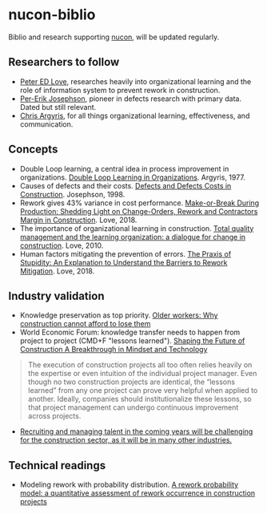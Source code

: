 # nucon-biblio

Biblio and research supporting [nucon](www.nucon.io), will be updated regularly.

## Researchers to follow

- [Peter ED Love](https://scholar.google.com.sg/citations?hl=en&user=7Eszm_8AAAAJ&view_op=list_works), researches heavily into organizational learning and the role of information system to prevent rework in construction.
- [Per-Erik Josephson](https://scholar.google.com/citations?user=dSsdb0QAAAAJ&hl=en), pioneer in defects research with primary data. Dated but still relevant.
- [Chris Argyris](https://hbr.org/search?term=chris%20argyris), for all things organizational learning, effectiveness, and communication. 

## Concepts

- Double Loop learning, a central idea in process improvement in organizations. [Double Loop Learning in Organizations](https://hbr.org/1977/09/double-loop-learning-in-organizations). Argyris, 1977.
- Causes of defects and their costs. [Defects and Defects Costs in Construction](http://publications.lib.chalmers.se/records/fulltext/201455/local_201455.pdf). Josephson, 1998.
- Rework gives 43% variance in cost performance. [Make-or-Break During Production: Shedding Light on Change-Orders, Rework and Contractors Margin in Construction](https://www.researchgate.net/profile/Peter_Love2/publication/328138314_Make-or-Break_During_Production_Shedding_Light_on_Change-Orders_Rework_and_Contractors_Margin_in_Construction/links/5bbc09e7299bf1049b75e10b/Make-or-Break-During-Production-Shedding-Light-on-Change-Orders-Rework-and-Contractors-Margin-in-Construction.pdf). Love, 2018.
- The importance of organizational learning in construction. [Total quality management and the learning organization: a dialogue for change in construction](sci-hub.tw/10.1080/014461900370681). Love, 2010.
- Human factors mitigating the prevention of errors. [The Praxis of Stupidity: An Explanation to Understand the Barriers to Rework Mitigation](https://www.researchgate.net/profile/Peter_Love2/publication/327160130_The_Praxis_of_Stupidity_An_Explanation_to_Understand_the_Barriers_Mitigating_Rework_in_Construction/links/5b7d5e56a6fdcc5f8b5bbf03/The-Praxis-of-Stupidity-An-Explanation-to-Understand-the-Barriers-Mitigating-Rework-in-Construction.pdf). Love, 2018.

## Industry validation

- Knowledge preservation as top priority. [Older workers: Why construction cannot afford to lose them](https://www.constructionnews.co.uk/analysis/expert-opinion/older-workers-why-construction-cannot-afford-to-lose-them/10036900.article?utm_source=dlvr.it&utm_medium=twitter)
- World Economic Forum: knowledge transfer needs to happen from project to project (CMD+F "lessons learned"). [Shaping the Future of Construction A Breakthrough in Mindset and Technology](http://www3.weforum.org/docs/WEF_Shaping_the_Future_of_Construction_full_report__.pdf)

> The execution of construction projects all too often relies heavily on the expertise or even intuition of the individual project manager. Even though no two construction projects are identical, the “lessons learned” from any one project can prove very helpful when applied to another. Ideally, companies should institutionalize these lessons, so that project management can undergo continuous improvement across projects.

- [Recruiting and managing talent in the coming years will be challenging for the construction sector, as it will be in many other industries.](https://www.designingbuildings.co.uk/wiki/Recruiting_and_retaining_talent_in_the_construction_industry)

## Technical readings

- Modeling rework with probability distribution. [A rework probability model: a quantitative assessment of rework occurrence in construction projects](https://sci-hub.tw/https://www.tandfonline.com/doi/abs/10.1080/15623599.2015.1033814)
